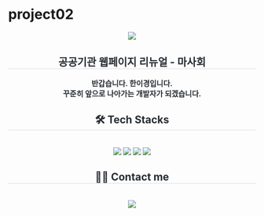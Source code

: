 # project02
<div align= "center">
    <img src="https://capsule-render.vercel.app/api?type=rounded&color=0:f09898,100:f5e161&height=120&text=Welcome%20to%20I%20Kyung%20hub&animation=fadeIn&fontColor=ffffff&fontSize=40" />
    </div>
    <div align= "center"> 
    <h2 style="border-bottom: 1px solid #d8dee4; color: #282d33;">공공기관 웹페이지 리뉴얼 - 마사회 </h2>
    <div style="font-weight: 700; font-size: 15px; text-align: center; color: #282d33;"> 반갑습니다. 한이경입니다. <br> </li>꾸준히 앞으로 나아가는 개발자가 되겠습니다. </div> 
    </div>
    <div align= "center">
    <h2 style="border-bottom: 1px solid #d8dee4; color: #282d33;"> 🛠️ Tech Stacks </h2> <br> 
    <div style="margin: 0 auto; text-align: center;" align= "center"> <img src="https://img.shields.io/badge/HTML5-E34F26?style=flat-square&logo=HTML5&logoColor=white">
          <img src="https://img.shields.io/badge/Javascript-F7DF1E?style=flat-square&logo=Javascript&logoColor=white">
          <img src="https://img.shields.io/badge/Slack-4A154B?style=flat-square&logo=Slack&logoColor=white">
          <img src="https://img.shields.io/badge/CSS3-1572B6?style=flat-square&logo=CSS3&logoColor=white">
          </div>
    </div>
    <div align= "center">
    <h2 style="border-bottom: 1px solid #d8dee4; color: #282d33;"> 🧑‍💻 Contact me </h2> <br> 
    <div align= "center"> <a href=mailto:egh4870@gmail.com> <img src="https://img.shields.io/badge/Gmail-EA4335?style=flat-square&logo=Gmail&logoColor=white&link=mailto:egh4870@gmail.com"> </a>
          </div>  <br> 
    <div align= "center">  </div> 
    </div>
    
